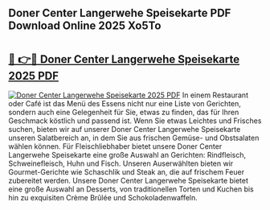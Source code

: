 ## Doner Center Langerwehe Speisekarte PDF Download Online 2025 Xo5To

# <h2><a href="http://gcc8wg.nevu.top/?p=Doner+Center+Langerwehe+Speisekarte">🔗 👉🔴 Doner Center Langerwehe Speisekarte 2025 PDF</a></h2>

[![Doner Center Langerwehe Speisekarte 2025 PDF](https://i.imgur.com/dBaPXMq.png)](http://gcc8wg.nevu.top/?p=Doner+Center+Langerwehe+Speisekarte)
In einem Restaurant oder Café ist das Menü des Essens nicht nur eine Liste von Gerichten, sondern auch eine Gelegenheit für Sie, etwas zu finden, das für Ihren Geschmack köstlich und passend ist. Wenn Sie etwas Leichtes und Frisches suchen, bieten wir auf unserer Doner Center Langerwehe Speisekarte unseren Salatbereich an, in dem Sie aus frischen Gemüse- und Obstsalaten wählen können. Für Fleischliebhaber bietet unsere Doner Center Langerwehe Speisekarte eine große Auswahl an Gerichten: Rindfleisch, Schweinefleisch, Huhn und Fisch. Unseren Auserwählten bieten wir Gourmet-Gerichte wie Schaschlik und Steak an, die auf frischem Feuer zubereitet werden. Unsere Doner Center Langerwehe Speisekarte bietet eine große Auswahl an Desserts, von traditionellen Torten und Kuchen bis hin zu exquisiten Crème Brûlée und Schokoladenwaffeln.
